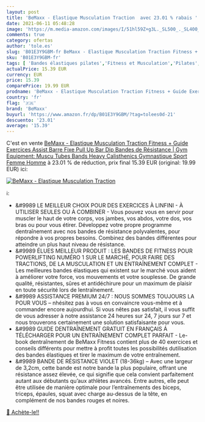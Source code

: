```yaml
---
layout: post
title: 'BeMaxx - Elastique Musculation Traction  avec 23.01 % rabais '
date: 2021-06-11 05:48:28
image: 'https://m.media-amazon.com/images/I/51hl59Z+g3L._SL500_._SL400_.jpg'
comments: true
category: ofertas
author: 'tole.es'
slug: 'B01E3Y9GBM-fr BeMaxx - Elastique Musculation Traction Fitness + Guide...'
sku: 'B01E3Y9GBM-fr'
tags: [ 'Bandes élastiques pilates','Fitness et Musculation','Pilates','Sports et Loisirs','bemaxx', ]
actualPrice: 15.39 EUR
currency: EUR
price: 15.39
comparePrice: 19.99 EUR
prodname: 'BeMaxx - Elastique Musculation Traction Fitness + Guide Exercices  Assist Barre Fixe  Pull Up Bar Dip Bandes de Résistance | Gym Equipment: Muscu Tubes Bands Heavy Calisthenics Gymnastique Sport  Femme Homme'
country: 'fr'
flag: '🇫🇷'
brand: 'BeMaxx'
buyurl: 'https://www.amazon.fr/dp/B01E3Y9GBM/?tag=tolees0d-21'
descuento: '23.01'
average: '15.39'
---
```


C'est en vente [BeMaxx - Elastique Musculation Traction Fitness + Guide Exercices  Assist Barre Fixe  Pull Up Bar Dip Bandes de Résistance | Gym Equipment: Muscu Tubes Bands Heavy Calisthenics Gymnastique Sport  Femme Homme](https://www.amazon.fr/dp/B01E3Y9GBM/?tag=tolees0d-21)  à  23.01 % de réduction, prix final  15.39 EUR (original: 19.99 EUR) ici:

[![BeMaxx - Elastique Musculation Traction ](https://m.media-amazon.com/images/I/51hl59Z+g3L._SL500_._SL400_.jpg)](https://www.amazon.fr/dp/B01E3Y9GBM/?tag=tolees0d-21)

ℹ️:

- &#9989 LE MEILLEUR CHOIX POUR DES EXERCICES À LINFINI - À UTILISER SEULES OU À COMBINER - Vous pouvez vous en servir pour muscler le haut de votre corps, vos jambes, vos abdos, votre dos, vos bras ou pour vous étirer. Développez votre propre programme dentraînement avec nos bandes de résistance polyvalentes, pour répondre à vos propres besoins. Combinez des bandes différentes pour atteindre un plus haut niveau de résistance.
- &#9989 ÉLUES MEILLEUR PRODUIT : LES BANDES DE FITNESS POUR POWERLIFTING NUMÉRO 1 SUR LE MARCHÉ, POUR FAIRE DES TRACTIONS, DE LA MUSCULATION ET UN ENTRAÎNEMENT COMPLET - Les meilleures bandes élastiques qui existent sur le marché vous aident à améliorer votre force, vos mouvements et votre souplesse. De grande qualité, résistantes, sûres et antidéchirure pour un maximum de plaisir en toute sécurité lors de lentraînement.
- &#9989 ASSISTANCE PREMIUM 24/7 : NOUS SOMMES TOUJOURS LA POUR VOUS – nhésitez pas à vous en convaincre vous-même et à commander encore aujourdhui. Si vous nêtes pas satisfait, il vous suffit de vous adresser à notre assistance 24 heures sur 24, 7 jours sur 7 et nous trouverons certainement une solution satisfaisante pour vous.
- &#9989 GUIDE DENTRAÎNEMENT GRATUIT EN FRANÇAIS Á TÉLÉCHARGER POUR UN ENTRAÎNEMENT COMPLET PARFAIT - Le-book dentraînement de BeMaxx Fitness contient plus de 40 exercices et conseils différents pour mettre à profit toutes les possibilités dutilisation des bandes élastiques et tirer le maximum de votre entraînement.
- &#9989 BANDE DE RÉSISTANCE VIOLET (18-36kg) – Avec une largeur de 3,2cm, cette bande est notre bande la plus populaire, offrant une résistance assez élevée, ce qui signifie que cela convient parfaitement autant aux débutants qu’aux athlètes avancés. Entre autres, elle peut être utilisée de manière optimale pour l’entraînements des biceps, triceps, épaules, squat avec charge au-dessus de la tête, en complément de nos bandes rouges et noires.

[🛒 Achète-le!!](https://www.amazon.fr/dp/B01E3Y9GBM/?tag=tolees0d-21)
